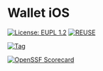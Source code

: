 # Wallet iOS

[![License: EUPL 1.2](https://img.shields.io/badge/License-European%20Union%20Public%20Licence%201.2-library?style=for-the-badge&&color=lightblue)](LICENSE)
[![REUSE](https://img.shields.io/badge/dynamic/json?url=https%3A%2F%2Fapi.reuse.software%2Fstatus%2Fgithub.com%2Fdiggsweden%2Fwallet-app-ios&query=status&style=for-the-badge&label=REUSE&color=lightblue)](https://api.reuse.software/info/github.com/diggsweden/wallet-app-ios)

[![Tag](https://img.shields.io/github/v/tag/diggsweden/wallet-app-ios?style=for-the-badge&color=green)](https://github.com/diggsweden/wallet-app-ios/tags)

[![OpenSSF Scorecard](https://api.scorecard.dev/projects/github.com/diggsweden/wallet-app-ios/badge?style=for-the-badge)](https://scorecard.dev/viewer/?uri=github.com/diggsweden/wallet-app-ios)
